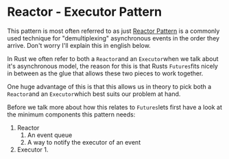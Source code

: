# Reactor - Executor Pattern

This pattern is most often referred to as just [Reactor Pattern](https://dzone.com/articles/understanding-reactor-pattern-thread-based-and-eve) is a commonly used technique for "demultiplexing" asynchronous events in the order they arrive. Don't worry I'll explain this in english below.

In Rust we often refer to both a `Reactor`and an `Executor`when we talk about it's asynchronous model, the reason for this is that Rusts `Futures`fits nicely in between as the glue that allows these two pieces to work together.

One huge advantage of this is that this allows us in theory to pick both a `Reactor`and an `Executor`which best suits our problem at hand.

Before we talk more about how this relates to `Futures`lets first have a look at the minimum components this pattern needs:

1. Reactor
   1. An event queue
   2. A way to notify the executor of an event
2. Executor
   1. 

